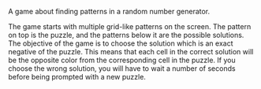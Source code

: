 A game about finding patterns in a random number generator.

The game starts with multiple grid-like patterns on the screen. The pattern on
top is the puzzle, and the patterns below it are the possible solutions. The
objective of the game is to choose the solution which is an exact negative of
the puzzle. This means that each cell in the correct solution will be the
opposite color from the corresponding cell in the puzzle. If you choose the
wrong solution, you will have to wait a number of seconds before being prompted
with a new puzzle.
